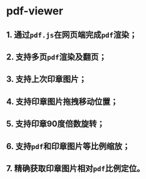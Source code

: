 # pdf-viewer

## 1. 通过`pdf.js`在网页端完成`pdf`渲染；
## 2. 支持多页`pdf`渲染及翻页；
## 3. 支持上次印章图片；
## 4. 支持印章图片拖拽移动位置；
## 5. 支持印章90度倍数旋转；
## 6. 支持`pdf`和印章图片等比例缩放；
## 7. 精确获取印章图片相对`pdf`比例定位。
